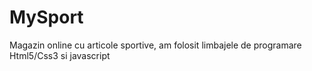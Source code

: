 # MySport
Magazin online cu articole sportive, am folosit limbajele de programare Html5/Css3 si javascript
